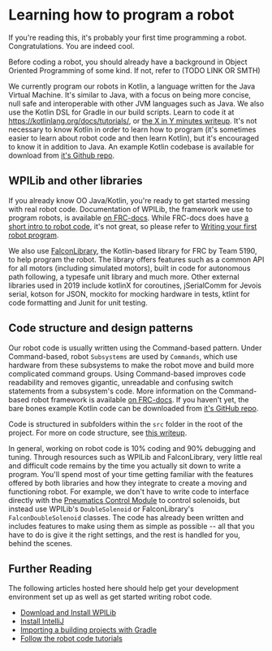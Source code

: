 # Learning how to program a robot

If you're reading this, it's probably your first time programming a robot. Congratulations. You are indeed cool.

Before coding a robot, you should already have a background in Object Oriented Programming of some kind. If not, refer to (TODO LINK OR SMTH)

We currently program our robots in Kotlin, a language written for the Java Virtual Machine. It's similar to Java, with a focus on being more concise, null safe and interoperable with other JVM languages such as Java. We also use the Kotlin DSL for Gradle in our build scripts. Learn to code it at https://kotlinlang.org/docs/tutorials/, or [the X in Y minutes writeup](https://learnxinyminutes.com/docs/kotlin/). It's not necessary to know Kotlin in order to learn how to program (it's sometimes easier to learn about robot code and then learn Kotlin), but it's encouraged to know it in addition to Java. An example Kotlin codebase is available for download from [it's Github repo](https://github.com/BREAD5940/Kotlin-Example).

## WPILib and other libraries

If you already know OO Java/Kotlin, you're ready to get started messing with real robot code. Documentation of WPILib, the framework we use to program robots, is available [on FRC-docs](https://frc-docs.readthedocs.io/en/latest/index.html). While FRC-docs does have [a short intro to robot code](https://frc-docs.readthedocs.io/en/latest/docs/software/getting-started-with-benchtop/creating-benchtop-test-program-cpp-java.html), it's not great, so please refer to [Writing your first robot program](docs/guides/firstProgram).

We also use [FalconLibrary](docs/guides/falconlib/intro), the Kotlin-based library for FRC by Team 5190, to help program the robot. The library offers features such as a common API for all motors (including simulated motors), built in code for autonomous path following, a typesafe unit library and much more. Other external libraries used in 2019 include kotlinX for coroutines, jSerialComm for Jevois serial, kotson for JSON, mockito for mocking hardware in tests, ktlint for code formatting and Junit for unit testing.

## Code structure and design patterns

Our robot code is usually written using the Command-based pattern. Under Command-based, robot `Subsystems` are used by `Commands`, which use hardware from these subsystems to make the robot move and build more complicated command groups. Using Command-based improves code readability and removes gigantic, unreadable and confusing switch statements from a subsystem's code. More information on the Command-based robot framework is available [on FRC-docs](https://frc-docs.readthedocs.io/en/latest/docs/software/commandbased/index.html). If you haven't yet, the bare bones example Kotlin code can be downloaded from [it's GitHub repo](https://github.com/BREAD5940/Kotlin-Example).

Code is structured in subfolders within the `src` folder in the root of the project. For more on code structure, see [this writeup](docs/guides/codeStructure).

In general, working on robot code is 10% coding and 90% debugging and tuning. Through resources such as WPILib and FalconLibrary, very little real and difficult code remains by the time you actually sit down to write a program. You'll spend most of your time getting familiar with the features offered by both libraries and how they integrate to create a moving and functioning robot. For example, we don't have to write code to interface directly with the [Pneumatics Control Module](https://frc-docs.readthedocs.io/en/latest/docs/software/actuators/pneumatics.html) to control solenoids, but instead use WPILib's `DoubleSolenoid` or FalconLibrary's `FalconDoubleSolenoid` classes. The code has already been written and includes features to make using them as simple as possible -- all that you have to do is give it the right settings, and the rest is handled for you, behind the scenes.

## Further Reading

The following articles hosted here should help get your development environment set up as well as get started writing robot code.

- [Download and Install WPILib](https://github.com/wpilibsuite/allwpilib/releases)
- [Install IntelliJ](https://www.jetbrains.com/idea/download)
- [Importing a building projects with Gradle](docs/guides/generalRobot/introToGradle)
- [Follow the robot code tutorials](docs/guides/generalRobot/codeARobot/README)

